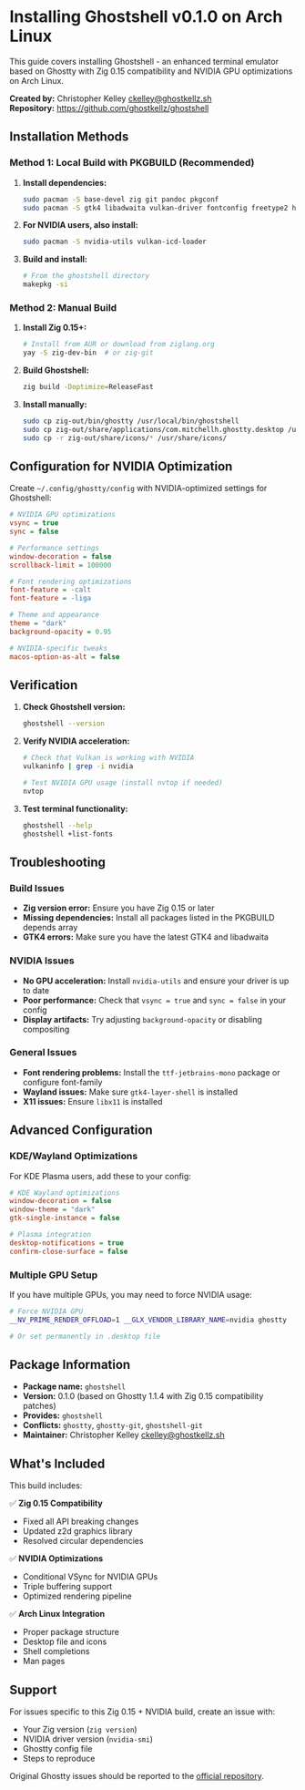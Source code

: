 # Installing Ghostshell v0.1.0 on Arch Linux

This guide covers installing Ghostshell - an enhanced terminal emulator based on Ghostty with Zig 0.15 compatibility and NVIDIA GPU optimizations on Arch Linux.

**Created by:** Christopher Kelley <ckelley@ghostkellz.sh>  
**Repository:** https://github.com/ghostkellz/ghostshell

## Installation Methods

### Method 1: Local Build with PKGBUILD (Recommended)

1. **Install dependencies:**
   ```bash
   sudo pacman -S base-devel zig git pandoc pkgconf
   sudo pacman -S gtk4 libadwaita vulkan-driver fontconfig freetype2 harfbuzz libpng zlib oniguruma gtk4-layer-shell wayland libx11
   ```

2. **For NVIDIA users, also install:**
   ```bash
   sudo pacman -S nvidia-utils vulkan-icd-loader
   ```

3. **Build and install:**
   ```bash
   # From the ghostshell directory
   makepkg -si
   ```

### Method 2: Manual Build

1. **Install Zig 0.15+:**
   ```bash
   # Install from AUR or download from ziglang.org
   yay -S zig-dev-bin  # or zig-git
   ```

2. **Build Ghostshell:**
   ```bash
   zig build -Doptimize=ReleaseFast
   ```

3. **Install manually:**
   ```bash
   sudo cp zig-out/bin/ghostty /usr/local/bin/ghostshell
   sudo cp zig-out/share/applications/com.mitchellh.ghostty.desktop /usr/share/applications/
   sudo cp -r zig-out/share/icons/* /usr/share/icons/
   ```

## Configuration for NVIDIA Optimization

Create `~/.config/ghostty/config` with NVIDIA-optimized settings for Ghostshell:

```ini
# NVIDIA GPU optimizations
vsync = true
sync = false

# Performance settings
window-decoration = false
scrollback-limit = 100000

# Font rendering optimizations
font-feature = -calt
font-feature = -liga

# Theme and appearance
theme = "dark"
background-opacity = 0.95

# NVIDIA-specific tweaks
macos-option-as-alt = false
```

## Verification

1. **Check Ghostshell version:**
   ```bash
   ghostshell --version
   ```

2. **Verify NVIDIA acceleration:**
   ```bash
   # Check that Vulkan is working with NVIDIA
   vulkaninfo | grep -i nvidia
   
   # Test NVIDIA GPU usage (install nvtop if needed)
   nvtop
   ```

3. **Test terminal functionality:**
   ```bash
   ghostshell --help
   ghostshell +list-fonts
   ```

## Troubleshooting

### Build Issues

- **Zig version error:** Ensure you have Zig 0.15 or later
- **Missing dependencies:** Install all packages listed in the PKGBUILD depends array
- **GTK4 errors:** Make sure you have the latest GTK4 and libadwaita

### NVIDIA Issues

- **No GPU acceleration:** Install `nvidia-utils` and ensure your driver is up to date
- **Poor performance:** Check that `vsync = true` and `sync = false` in your config
- **Display artifacts:** Try adjusting `background-opacity` or disabling compositing

### General Issues

- **Font rendering problems:** Install the `ttf-jetbrains-mono` package or configure font-family
- **Wayland issues:** Make sure `gtk4-layer-shell` is installed
- **X11 issues:** Ensure `libx11` is installed

## Advanced Configuration

### KDE/Wayland Optimizations

For KDE Plasma users, add these to your config:

```ini
# KDE Wayland optimizations
window-decoration = false
window-theme = "dark"
gtk-single-instance = false

# Plasma integration
desktop-notifications = true
confirm-close-surface = false
```

### Multiple GPU Setup

If you have multiple GPUs, you may need to force NVIDIA usage:

```bash
# Force NVIDIA GPU
__NV_PRIME_RENDER_OFFLOAD=1 __GLX_VENDOR_LIBRARY_NAME=nvidia ghostty

# Or set permanently in .desktop file
```

## Package Information

- **Package name:** `ghostshell`
- **Version:** 0.1.0 (based on Ghostty 1.1.4 with Zig 0.15 compatibility patches)
- **Provides:** `ghostshell`
- **Conflicts:** `ghostty`, `ghostty-git`, `ghostshell-git`
- **Maintainer:** Christopher Kelley <ckelley@ghostkellz.sh>

## What's Included

This build includes:

✅ **Zig 0.15 Compatibility**
- Fixed all API breaking changes
- Updated z2d graphics library
- Resolved circular dependencies

✅ **NVIDIA Optimizations**
- Conditional VSync for NVIDIA GPUs
- Triple buffering support
- Optimized rendering pipeline

✅ **Arch Linux Integration**
- Proper package structure
- Desktop file and icons
- Shell completions
- Man pages

## Support

For issues specific to this Zig 0.15 + NVIDIA build, create an issue with:
- Your Zig version (`zig version`)
- NVIDIA driver version (`nvidia-smi`)
- Ghostty config file
- Steps to reproduce

Original Ghostty issues should be reported to the [official repository](https://github.com/ghostty-org/ghostty).